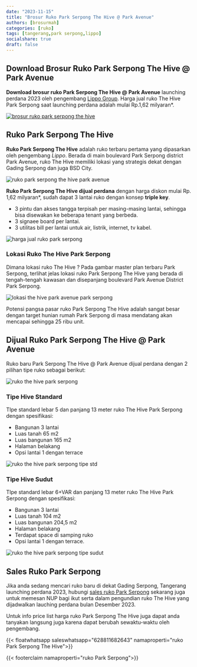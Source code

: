 ```yaml
---
date: "2023-11-15"
title: "Brosur Ruko Park Serpong The Hive @ Park Avenue"
authors: [brosurmah]
categories: [ruko]
tags: [tangerang,park serpong,lippo]
socialshare: true
draft: false
---
```


## Download Brosur Ruko Park Serpong The Hive @ Park Avenue
**Download brosur ruko Park Serpong The Hive @ Park Avenue** launching perdana 2023 oleh pengembang [Lippo Group](https://lippogroup.com/#?). Harga jual ruko The Hive Park Serpong saat launching perdana adalah mulai Rp.1,62 milyaran*.

[![brosur ruko park serpong the hive](brosur-ruko-park-serpong-the-hive-park-avenue.webp)](https://drive.google.com/drive/folders/1SqkRsWEPa1quMHGWIHp81XOmdwbbnW9O?usp=drive_link#?)

## Ruko Park Serpong The Hive
**Ruko Park Serpong The Hive** adalah ruko terbaru pertama yang dipasarkan oleh pengembang *Lippo*. Berada di main boulevard Park Serpong district Park Avenue, ruko The Hive memiliki lokasi yang strategis dekat dengan Gading Serpong dan juga BSD City. 

![ruko park serpong the hive park avenue](ruko-park-serpong-the-hive-park-avenue.webp)

**Ruko Park Serpong The Hive dijual perdana** dengan harga diskon mulai Rp. 1,62 milyaran*, sudah dapat 3 lantai ruko dengan konsep **triple key**. 
- 3 pintu dan akses tangga terpisah per masing-masing lantai, sehingga bisa disewakan ke beberapa tenant yang berbeda.
- 3 signaee board per lantai.
- 3 utilitas bill per lantai untuk air, listrik, internet, tv kabel.

![harga jual ruko park serpong](harga-jual-ruko-park-serpong-the-hive-park-avenue.webp)

### Lokasi Ruko The Hive Park Serpong
Dimana lokasi ruko The Hive ? Pada gambar master plan terbaru Park Serpong, terlihat jelas lokasi ruko Park Serpong The Hive yang berada di tengah-tengah kawasan dan disepanjang boulevard Park Avenue District Park Serpong. 

![lokasi the hive park avenue park serpong](lokasi-the-hive-park-avenue-park-serpong.webp)

Potensi pangsa pasar ruko Park Serpong The Hive adalah sangat besar dengan target hunian rumah Park Serpong di masa mendatang akan mencapai sehingga 25 ribu unit.

## Dijual Ruko Park Serpong The Hive @ Park Avenue
Ruko baru Park Serpong The Hive @ Park Avenue dijual perdana dengan 2 pilihan tipe ruko sebagai berikut:

![ruko the hive park serpong](ruko-the-hive-park-avenue-park-serpong.webp)

### Tipe Hive Standard
TIpe standard lebar 5 dan panjang 13 meter ruko The Hive Park Serpong dengan spesifikasi:
- Bangunan 3 lantai
- Luas tanah 65 m2
- Luas bangunan 165 m2
- Halaman belakang
- Opsi lantai 1 dengan terrace

![ruko the hive park serpong tipe std](ruko-park-serpong-the-hive-park-avenue-tipe-std.webp)

### Tipe Hive Sudut
TIpe standard lebar 6+VAR dan panjang 13 meter ruko The Hive Park Serpong dengan spesifikasi:
- Bangunan 3 lantai
- Luas tanah 104 m2
- Luas bangunan 204,5 m2
- Halaman belakang
- Terdapat space di samping ruko
- Opsi lantai 1 dengan terrace.

![ruko the hive park serpong tipe sudut](ruko-park-serpong-the-hive-park-avenue-tipe-corner.webp)

## Sales Ruko Park Serpong
Jika anda sedang mencari ruko baru di dekat Gading Serpong, Tangerang launching perdana 2023, hubungi [sales ruko Park Serpong](https://park-serpong.id/hubungi-kami/) sekarang juga untuk memesan NUP bagi ikut serta dalam pengundian ruko The Hive yang dijadwalkan lauching perdana bulan Desember 2023.

Untuk info price list harga ruko Park Serpong The Hive juga dapat anda tanyakan langsung juga karena dapat berubah sewaktu-waktu oleh pengembang.

{{< floatwhatsapp saleswhatsapp="628811682643" namaproperti="ruko Park Serpong The Hive">}}

{{< footerclaim namaproperti="ruko Park Serpong">}}